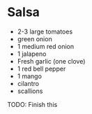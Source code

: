 # Salsa

- 2-3 large tomatoes
- green onion
- 1 medium red onion
- 1 jalapeno
- Fresh garlic (one clove)
- 1 red bell pepper
- 1 mango
- cilantro
- scallions

TODO: Finish this